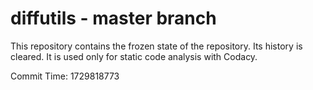 # diffutils - master branch

This repository contains the frozen state of the repository.
Its history is cleared. It is used only for static code
analysis with Codacy.

Commit Time: 1729818773